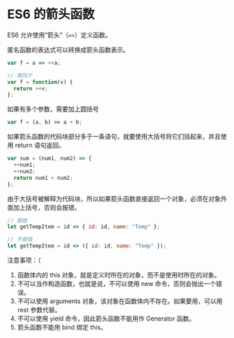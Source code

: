 # ES6 的箭头函数

ES6 允许使用“箭头”（`=>`）定义函数。

匿名函数的表达式可以转换成箭头函数表示。

```js
var f = a => ++a;

// 等同于
var f = function(v) {
  return ++v;
};
```

如果有多个参数，需要加上圆括号

```js
var f = (a, b) => a + b;
```

如果箭头函数的代码块部分多于一条语句，就要使用大括号将它们括起来，并且使用 return 语句返回。

```js
var sum = (num1, num2) => {
  ++num1;
  ++num2;
  return num1 + num2;
};
```

由于大括号被解释为代码块，所以如果箭头函数直接返回一个对象，必须在对象外面加上括号，否则会报错。

```js
// 报错
let getTempItem = id => { id: id, name: "Temp" };

// 不报错
let getTempItem = id => ({ id: id, name: "Temp" });
```

注意事项：（

1.  函数体内的 this 对象，就是定义时所在的对象，而不是使用时所在的对象。
2.  不可以当作构造函数，也就是说，不可以使用 new 命令，否则会抛出一个错误。
3.  不可以使用 arguments 对象，该对象在函数体内不存在。如果要用，可以用 rest 参数代替。
4.  不可以使用 yield 命令，因此箭头函数不能用作 Generator 函数。
5.  箭头函数不能用 bind 绑定 this。
